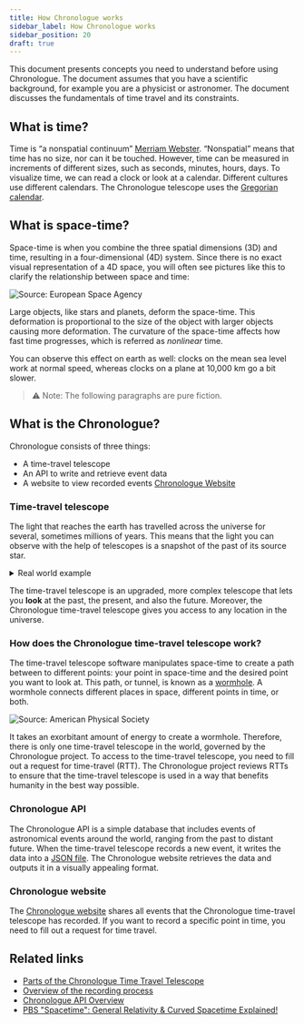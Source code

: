 ```yaml
---
title: How Chronologue works
sidebar_label: How Chronologue works
sidebar_position: 20
draft: true
---
```


<!-- ## Overview --> 

This document presents concepts you need to understand before using Chronologue. The document assumes that you have a scientific background, for example you are a physicist or astronomer. The document discusses the fundamentals of time travel and its constraints.  
<!-- Maybe add what assumptions the document is making about the audience. Something like: The document assumes you are comfortable learning about complex topics. --> 

<!-- Are you planning to add a glossary? You could gather all the defintiions here, like Time, nonspatial, telescope, wormhole -->


## What is time? 
Time is “a nonspatial continuum” [Merriam Webster](https://www.merriam-webster.com/dictionary/time). “Nonspatial” means that time has no size, nor can it be touched. However, time can be measured in increments of different sizes, such as seconds, minutes, hours, days. To visualize time, we can read a clock or look at a calendar. Different cultures use different calendars. The Chronologue telescope uses the [Gregorian calendar](https://en.wikipedia.org/wiki/Gregorian_calendar).


## What is space-time?
Space-time is when you combine the three spatial dimensions (3D) and time, resulting in a four-dimensional (4D) system. Since there is no exact visual representation of a 4D space, you will often see pictures like this to clarify the relationship between space and time:

![Source: European Space Agency](https://www.esa.int/var/esa/storage/images/esa_multimedia/images/2015/09/spacetime_curvature/15576375-1-eng-GB/Spacetime_curvature_pillars.jpg)

Large objects, like stars and planets, deform the space-time. This deformation is proportional to the size of the object with larger objects causing more deformation. The curvature of the space-time affects how fast time progresses, which is referred as _nonlinear_ time.

You can observe this effect on earth as well: clocks on the mean sea level work at normal speed, whereas clocks on a plane at 10,000 km go a bit slower. 

> ⚠️ Note: The following paragraphs are pure fiction. 

## What is the Chronologue?

Chronologue consists of three things:
* A time-travel telescope
* An API to write and retrieve event data
* A website to view recorded events [Chronologue Website](https://chronologue.netlify.app/)


### Time-travel telescope

The light that reaches the earth has travelled across the universe for several, sometimes millions of years. This means that the light you can observe with the help of telescopes is a snapshot of the past of its source star. 

<details><summary>Real world example</summary>
You’re at home watching the football world cup via an internet stream and you notice the connection lags a bit. Suddenly you hear your neighbors cheer aloud but your screen only shows people chasing a football. Two seconds later, you also see that a team scored a goal. 
</details>

The time-travel telescope is an upgraded, more complex telescope that lets you **look** at the past, the present, and also the future. Moreover, the Chronologue time-travel telescope gives you access to any location in the universe. 


### How does the Chronologue time-travel telescope work?


The time-travel telescope software manipulates space-time to create a path between to different points: your point in space-time and the desired point you want to look at. This path, or tunnel, is known as a [wormhole](https://en.wikipedia.org/wiki/Wormhole). A wormhole connects different places in space, different points in time, or both.

![Source: American Physical Society](https://physics.aps.org/assets/3dbae5fd-a0e8-4b78-81be-b10bb92fe6f2/e40_2_medium.png)

It takes an exorbitant amount of energy to create a wormhole. Therefore, there is only one time-travel telescope in the world, governed by the Chronologue project. 
To access to the time-travel telescope, you need to fill out a request for time-travel (RTT). The Chronologue project reviews RTTs to ensure that the time-travel telescope is used in a way that benefits humanity in the best way possible.


### Chronologue API

The Chronologue API is a simple database that includes events of astronomical events around the world, ranging from the past to distant future. When the time-travel telescope records a new event, it writes the data into a [JSON file](https://github.com/thegooddocsproject/chronologue/blob/main/data/data.json). 
The Chronologue website retrieves the data and outputs it in a visually appealing format. 

### Chronologue website

The [Chronologue website](https://chronologue.netlify.app/) shares all events that the Chronologue time-travel telescope has recorded. If you want to record a specific point in time, you need to fill out a request for time travel. 

<!--If you want to integrate Chronologue within your program, have a look at the Chronologue SDK. Active development is still up for discussion...-->


## Related links
- [Parts of the Chronologue Time Travel Telescope](docs/chronologue/c_parts_of_the_telescope.md)
- [Overview of the recording process](docs/chronologue/c_recording_process.md)
- [Chronologue API Overview](docs/API/c_API_overview.md)
- [PBS "Spacetime": General Relativity & Curved Spacetime Explained!](https://youtu.be/AwhKZ3fd9JA?t=359)
